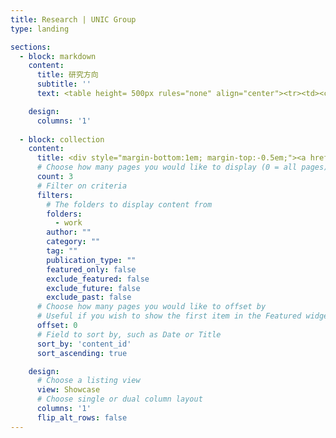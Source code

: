 ```yaml
---
title: Research | UNIC Group
type: landing

sections:
  - block: markdown
    content:
      title: 研究方向
      subtitle: ''
      text: <table height= 500px rules="none" align="center"><tr><td><center><img id="img" class="qqq"  src="./fangxiang/知识驱动的无线网络资源调配.png" width="300%" /><br/><font color="AAAAAA">知识驱动的无线网络资源调配</font></center></td><td><center><img class="qqq" src="./fangxiang/6G全场景按需服务.png" width="300%" ><br/><font color="AAAAAA">6G全场景按需服务</font></center></td><td><center><img class="qqq" src="./fangxiang/空天地一体化.png" width="300%" /><br/><font color="AAAAAA">空天地一体化</font></center></td><td><center><img class="qqq" src="./fangxiang/智能无线网络.png" width="300%" /><br/><font color="AAAAAA">智能无线网络</font></center></tr></table><script type="text/javascript"> var img = document.getElementById('img'); function bigger(){ img.style.width = '3780px'; img.style.height = '4536px'; img.style.marginTop = "-50px"; img.style.marginLeft = "-50px"; }  function smaller(){ img.style.width = '300px';  img.style.height = '300px'; img.style.marginTop = "0px"; img.style.marginLeft = "0px"; } </script>

    design:
      columns: '1'
      
  - block: collection
    content:
      title: <div style="margin-bottom:1em; margin-top:-0.5em;"><a href="../work/" style="color:black; text-decoration:inherit;">科研成果</a></div>
      # Choose how many pages you would like to display (0 = all pages)
      count: 3
      # Filter on criteria
      filters:
        # The folders to display content from
        folders:
          - work
        author: ""
        category: ""
        tag: ""
        publication_type: ""
        featured_only: false
        exclude_featured: false
        exclude_future: false
        exclude_past: false
      # Choose how many pages you would like to offset by
      # Useful if you wish to show the first item in the Featured widget
      offset: 0
      # Field to sort by, such as Date or Title
      sort_by: 'content_id'
      sort_ascending: true

    design:
      # Choose a listing view
      view: Showcase
      # Choose single or dual column layout
      columns: '1'
      flip_alt_rows: false
---
```


